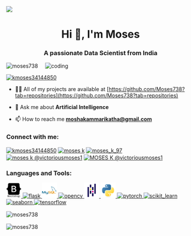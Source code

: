 <img align="centre" src="https://w0.peakpx.com/wallpaper/963/804/HD-wallpaper-programmer-eat-sleep-code-repeat.jpg">

<h1 align="center">Hi 👋, I'm Moses</h1>
<h3 align="center">A passionate Data Scientist from India</h3>

<img align="right" width="400" alt="coding" src="https://i.pinimg.com/originals/81/17/8b/81178b47a8598f0c81c4799f2cdd4057.gif" alt="Italian Trulli">

<p align="left"> <img src="https://komarev.com/ghpvc/?username=moses738&label=Profile%20views&color=0e75b6&style=flat" alt="moses738" /> </p>

<p align="left"> <a href="https://twitter.com/kmoses34144850" target="blank"><img src="https://img.shields.io/twitter/follow/kmoses34144850?logo=twitter&style=for-the-badge" alt="kmoses34144850" /></a> </p>

- 👨‍💻 All of my projects are available at [https://github.com/Moses738?tab=repositories](https://github.com/Moses738?tab=repositories)

- 💬 Ask me about **Artificial Intelligence**

- 📫 How to reach me **moshakammarikatha@gmail.com**

<h3 align="left">Connect with me:</h3>
<p align="left">
<a href="https://twitter.com/kmoses34144850" target="blank"><img align="center" src="https://raw.githubusercontent.com/rahuldkjain/github-profile-readme-generator/master/src/images/icons/Social/twitter.svg" alt="kmoses34144850" height="30" width="40" /></a>
<a href="https://linkedin.com/in/moses k" target="blank"><img align="center" src="https://raw.githubusercontent.com/rahuldkjain/github-profile-readme-generator/master/src/images/icons/Social/linked-in-alt.svg" alt="moses k" height="30" width="40" /></a>
<a href="https://instagram.com/moses_k_97" target="blank"><img align="center" src="https://raw.githubusercontent.com/rahuldkjain/github-profile-readme-generator/master/src/images/icons/Social/instagram.svg" alt="moses_k_97" height="30" width="40" /></a>
<a href="https://www.hackerearth.com/moses k @victoriousmoses1" target="blank"><img align="center" src="https://raw.githubusercontent.com/rahuldkjain/github-profile-readme-generator/master/src/images/icons/Social/hackerearth.svg" alt="moses k @victoriousmoses1" height="30" width="40" /></a>
<a href="https://discord.gg/MOSES K @victoriousmoses1" target="blank"><img align="center" src="https://raw.githubusercontent.com/rahuldkjain/github-profile-readme-generator/master/src/images/icons/Social/discord.svg" alt="MOSES K @victoriousmoses1" height="30" width="40" /></a>
</p>

<h3 align="left">Languages and Tools:</h3>
<p align="left"> <a href="https://getbootstrap.com" target="_blank" rel="noreferrer"> <img src="https://raw.githubusercontent.com/devicons/devicon/master/icons/bootstrap/bootstrap-plain-wordmark.svg" alt="bootstrap" width="40" height="40"/> </a> <a href="https://flask.palletsprojects.com/" target="_blank" rel="noreferrer"> <img src="https://www.vectorlogo.zone/logos/pocoo_flask/pocoo_flask-icon.svg" alt="flask" width="40" height="40"/> </a> <a href="https://www.mysql.com/" target="_blank" rel="noreferrer"> <img src="https://raw.githubusercontent.com/devicons/devicon/master/icons/mysql/mysql-original-wordmark.svg" alt="mysql" width="40" height="40"/> </a> <a href="https://opencv.org/" target="_blank" rel="noreferrer"> <img src="https://www.vectorlogo.zone/logos/opencv/opencv-icon.svg" alt="opencv" width="40" height="40"/> </a> <a href="https://pandas.pydata.org/" target="_blank" rel="noreferrer"> <img src="https://raw.githubusercontent.com/devicons/devicon/2ae2a900d2f041da66e950e4d48052658d850630/icons/pandas/pandas-original.svg" alt="pandas" width="40" height="40"/> </a> <a href="https://www.python.org" target="_blank" rel="noreferrer"> <img src="https://raw.githubusercontent.com/devicons/devicon/master/icons/python/python-original.svg" alt="python" width="40" height="40"/> </a> <a href="https://pytorch.org/" target="_blank" rel="noreferrer"> <img src="https://www.vectorlogo.zone/logos/pytorch/pytorch-icon.svg" alt="pytorch" width="40" height="40"/> </a> <a href="https://scikit-learn.org/" target="_blank" rel="noreferrer"> <img src="https://upload.wikimedia.org/wikipedia/commons/0/05/Scikit_learn_logo_small.svg" alt="scikit_learn" width="40" height="40"/> </a> <a href="https://seaborn.pydata.org/" target="_blank" rel="noreferrer"> <img src="https://seaborn.pydata.org/_images/logo-mark-lightbg.svg" alt="seaborn" width="40" height="40"/> </a> <a href="https://www.tensorflow.org" target="_blank" rel="noreferrer"> <img src="https://www.vectorlogo.zone/logos/tensorflow/tensorflow-icon.svg" alt="tensorflow" width="40" height="40"/> </a> </p>

<p><img align="center" src="https://github-readme-stats.vercel.app/api/top-langs?username=moses738&show_icons=true&locale=en&layout=compact" alt="moses738" /></p>

<p><img align="center" src="https://github-readme-streak-stats.herokuapp.com/?user=moses738&" alt="moses738" /></p>
